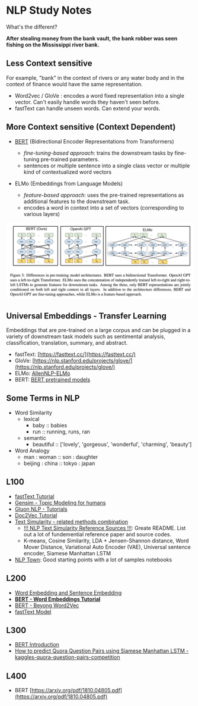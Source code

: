 # NLP Study Notes

What's the different?

**After stealing money from the bank vault, the bank robber was seen fishing on the Mississippi river bank.**


## Less Context sensitive

For example, "bank" in the context of rivers or any water body and in the context of finance would have the same representation.

* Word2vec / GloVe : encodes a word fixed representation into a single vector. Can't easily handle words they haven't seen before.
* fastText can handle unseen words. Can extend your words.

## More Context sensitive (Context Dependent)

* [BERT](https://arxiv.org/pdf/1810.04805.pdf) (Bidirectional Encoder Representations from Transformers)
	* *fine-tuning-based approach*: trains the downstream tasks by fine-tuning pre-trained parameters.
	* sentences or multiple sentence into a single class vector or multiple kind of contextualized word vectors

* ELMo (Embeddings from Language Models)
	* *feature-based approach*: uses the pre-trained representations as additional features to the downstream task.
	* encodes a word in context into a set of vectors (corresponding to various layers)

![](./images/BERT-ELMO.png)


## Universal Embeddings - Transfer Learning
Embeddings that are pre-trained on a large corpus and can be plugged in a variety of downstream task models such as sentimental analysis, classification, translation, summary, and abstract.


* fastText: [https://fasttext.cc/](https://fasttext.cc/)
* GloVe: [https://nlp.stanford.edu/projects/glove/](https://nlp.stanford.edu/projects/glove/)
* ELMo: [AllenNLP-ELMo](https://github.com/allenai/allennlp/blob/master/tutorials/how_to/elmo.md)
* BERT: [BERT pretrained models](https://github.com/google-research/bert#pre-trained-models)

## Some Terms in NLP
* Word Similarity
	* lexical 
		* baby :: babies
		* run :: running, runs, ran
	* semantic
		* beautiful :: ['lovely', 'gorgeous', 'wonderful', 'charming', 'beauty']
* Word Analogy
	* man : woman :: son : daughter
	* beijing : china :: tokyo : japan

## L100
* [fastText Tutorial](https://fasttext.cc/docs/en/supervised-tutorial.html)
* [Gensim - Topic Modeling for humans](https://radimrehurek.com/gensim/auto_examples/index.html)
* [Gluon NLP - Tutorials](https://gluon-nlp.mxnet.io/examples/index.html)
* [Doc2Vec Tutorial](https://markroxor.github.io/gensim/static/notebooks/doc2vec-lee.html)
* [Text Simularity - related methods combination](https://medium.com/@adriensieg/text-similarities-da019229c894)
	* [!!! NLP Text Simularity Reference Sources !!!](https://github.com/adsieg/text_similarity): Greate README. List out a lot of fundemential reference paper and source codes.
	* K-means, Cosine Similarity, LDA + Jensen-Shannon distance, Word Mover Distance, Variational Auto Encoder (VAE), Universal sentence encoder, Siamese Manhattan LSTM
* [NLP Town](https://github.com/nlptown/nlp-notebooks): Good starting points with a lot of samples notebooks

## L200
* [Word Embedding and Sentence Embedding](https://github.com/adsieg/text_similarity/blob/master/EMBEDDING%20(word2vec%2C%20FastText%2C%20Glove%2C%20HomeMadeEmbedding).ipynb)
* [**BERT - Word Embeddings Tutorial**](https://mccormickml.com/2019/05/14/BERT-word-embeddings-tutorial/)
* [BERT - Beyong Word2Vec](https://towardsdatascience.com/beyond-word-embeddings-part-2-word-vectors-nlp-modeling-from-bow-to-bert-4ebd4711d0ec)
* [fastText Model](https://radimrehurek.com/gensim/models/fasttext.html)

## L300
* [BERT Introduction](http://jalammar.github.io/illustrated-bert/)
* [How to predict Quora Question Pairs using Siamese Manhattan LSTM - kaggles-quora-question-pairs-competition](https://medium.com/mlreview/implementing-malstm-on-kaggles-quora-question-pairs-competition-8b31b0b16a07)

## L400
* BERT [https://arxiv.org/pdf/1810.04805.pdf](https://arxiv.org/pdf/1810.04805.pdf)